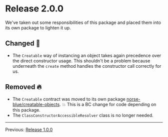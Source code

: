 # Release 2.0.0

We've taken out some responsibilities of this package and placed them into its own package to lighten it up.

## Changed :slot_machine:

- The `Creatable` way of instancing an object takes again precedence over the direct constructor usage. This shouldn't be a problem because underneath the `create` method handles the constructor call correctly for us.

## Removed :fire:

- The `Creatable` contract was moved to its own package [norse-blue/creatable-objects](https://github.com/norse-blue/php-creatable-objects). :boom: This is a BC change for code depending on this package.
- The `ClassConstructorAccessibleResolver` class is no longer needed.

---

Previous: [Release 1.0.0](CHANGELOG-1.0.0.md)
